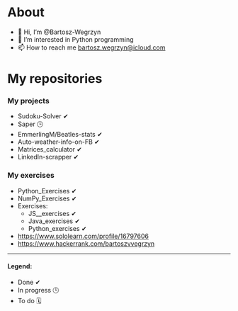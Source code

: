 # About

- 👋 Hi, I’m @Bartosz-Wegrzyn
- 👀 I’m interested in Python programming
- 📫 How to reach me bartosz.wegrzyn@icloud.com

# My repositories

### My projects 

- Sudoku-Solver ✔
- Saper 🕒
- EmmerlingM/Beatles-stats ✔
- Auto-weather-info-on-FB ✔
- Matrices_calculator ✔
- LinkedIn-scrapper ✔

### My exercises

- Python_Exercises ✔
- NumPy_Exercises ✔
- Exercises:
  - JS__exercises ✔
  - Java_exercises ✔
  - Python_exercises ✔ 
- https://www.sololearn.com/profile/16797606
- https://www.hackerrank.com/bartoszvvegrzyn


__________________________________________________
#### Legend:

- Done ✔ 
- In progress 🕒
- To do 🗓
